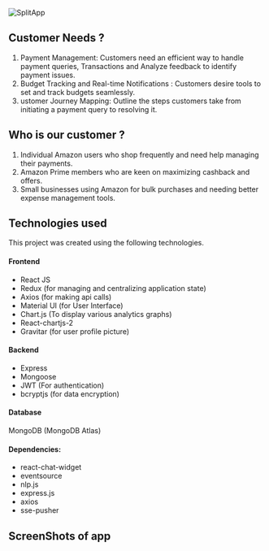 ![SplitApp](https://drive.google.com/file/d/1JGFUCW8wBgCVenIZxXzdFSno_kEYwMeZ/view?usp=sharing)
## Customer Needs ?
  1) Payment Management: Customers need an efficient way to handle payment
  queries, Transactions and Analyze feedback to identify payment issues.
  2) Budget Tracking and Real-time Notifications : Customers desire tools to
  set and track budgets seamlessly.
  3) ustomer Journey Mapping: Outline the steps customers take from
  initiating a payment query to resolving it.

## Who is our customer ?
  1) Individual Amazon users who shop frequently and need help managing
  their payments.
  2) Amazon Prime members who are keen on maximizing cashback and
offers.
  3) Small businesses using Amazon for bulk purchases and needing better
expense management tools.

## Technologies used
This project was created using the following technologies.

#### Frontend

- React JS
- Redux (for managing and centralizing application state)
- Axios (for making api calls)
- Material UI (for User Interface)
- Chart.js (To display various analytics graphs)
- React-chartjs-2  
- Gravitar (for user profile picture)

#### Backend

- Express
- Mongoose
- JWT (For authentication)
- bcryptjs (for data encryption)

#### Database
MongoDB (MongoDB Atlas)

#### Dependencies:
 - react-chat-widget
 - eventsource
 - nlp.js
 - express.js
 - axios
 - sse-pusher

## ScreenShots of app

